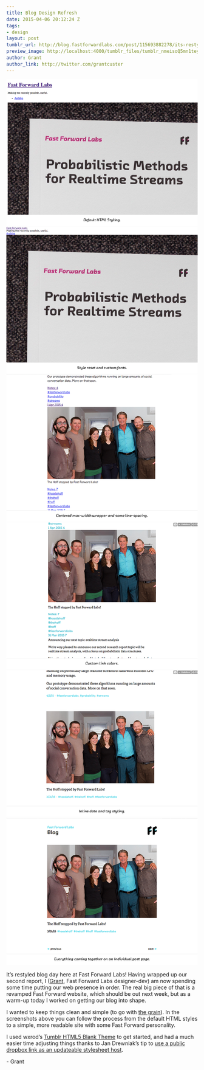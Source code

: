 ```yaml
---
title: Blog Design Refresh
date: 2015-04-06 20:12:24 Z
tags:
- design
layout: post
tumblr_url: http://blog.fastforwardlabs.com/post/115693882278/its-restyled-blog-day-here-at-fast-forward-labs
preview_image: http://localhost:4000/tumblr_files/tumblr_nmeisoQ5mn1teyfqto6_1280.png
author: Grant
author_link: http://twitter.com/grantcuster
---
```


<img src="/tumblr_files/tumblr_nmeisoQ5mn1teyfqto1_1280.png"/>

<img src="/tumblr_files/tumblr_nmeisoQ5mn1teyfqto7_1280.png"/>

<img src="/tumblr_files/tumblr_nmeisoQ5mn1teyfqto2_1280.png"/>

<img src="/tumblr_files/tumblr_nmeisoQ5mn1teyfqto3_1280.png"/>

<img src="/tumblr_files/tumblr_nmeisoQ5mn1teyfqto4_1280.png"/>

<img src="/tumblr_files/tumblr_nmeisoQ5mn1teyfqto6_1280.png"/>

<p>It&rsquo;s restyled blog day here at Fast Forward Labs! Having wrapped up our second report, I (<a href="http://blog.grantcuster.com">Grant</a>, Fast Forward Labs designer-dev) am now spending some time putting our web presence in order. The real big piece of that is a revamped Fast Forward website, which should be out next week, but as a warm-up today I worked on getting our blog into shape.</p>

<p>I wanted to keep things clean and simple (to go with <a href="http://frankchimero.com/talks/the-webs-grain/transcript/">the grain</a>). In the screenshots above you can follow the process from the default HTML styles to a simple, more readable site with some Fast Forward personality.</p>

<p>I used wxrod&rsquo;s <a href="https://github.com/wxrod/Tumblr-HTML5-Blank-Theme">Tumblr HTML5 Blank Theme</a> to get started, and had a much easier time adjusting things thanks to Jan Drewniak&rsquo;s tip to <a href="http://j4n.co/blog/tumblr-theme-development-with-dropbox-less">use a public dropbox link as an updateable stylesheet host</a>.</p>

<p>- Grant</p>

